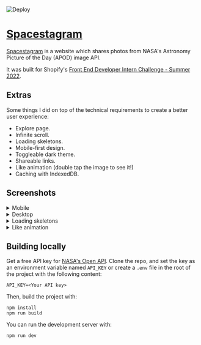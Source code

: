 ![Deploy](https://github.com/tjosepo/spacestagram/actions/workflows/firebase-hosting-merge.yml/badge.svg)

# [Spacestagram](https://spacestagram-s2022.web.app/)

[Spacestagram](https://spacestagram-s2022.web.app/) is a website which shares photos from NASA's Astronomy Picture of the Day (APOD) image API.

It was built for Shopify's [Front End Developer Intern Challenge - Summer 2022](https://docs.google.com/document/d/13zXpyrC2yGxoLXKktxw2VJG2Jw8SdUfliLM-bYQLjqE).

## Extras

Some things I did on top of the technical requirements to create a better user experience:

- Explore page.
- Infinite scroll.
- Loading skeletons.
- Mobile-first design.
- Toggleable dark theme.
- Shareable links.
- Like animation (double tap the image to see it!)
- Caching with IndexedDB.

## Screenshots

<details>
  <summary>Mobile</summary>
    <img width="300" src="https://user-images.githubusercontent.com/44372776/149550893-b0cbdaee-af9d-4c90-aa5c-31e5cb75e401.png" />
    <img width="300" src="https://user-images.githubusercontent.com/44372776/149550476-fb1a0609-4d54-4414-b7df-4d473b156e4f.png" />
</details>

<details>
  <summary>Desktop</summary>
    <img width="1440" src="https://user-images.githubusercontent.com/44372776/149551319-edd9bf95-f91a-4ce0-a3b3-d3b7a100e489.png" />
    <img width="1440" src="https://user-images.githubusercontent.com/44372776/149551360-625169f3-706f-49e7-8f66-a46c63af7444.png" />
</details>


<details>
  <summary>Loading skeletons</summary>
      <img width="300" src="https://user-images.githubusercontent.com/44372776/149552863-b9da338e-508c-49d1-95e6-f0c3c2c4008b.png" />
    <img width="300" src="https://user-images.githubusercontent.com/44372776/149552534-571c2cf3-8a3e-4661-b400-cdd9c8fdb788.png" />
</details>

<details>
  <summary>Like animation</summary>
    <img width="300" src="https://user-images.githubusercontent.com/44372776/149552166-77837ae7-64e0-413b-8766-055e5dc552e5.png" />
</details>

## Building locally
Get a free API key for [NASA's Open API](https://api.nasa.gov/). Clone the repo, and set the key as an environment variable named `API_KEY` or create a `.env` file in the root of the project with the following content:
```
API_KEY=<Your API key>
```
Then, build the project with:
```
npm install
npm run build
```
You can run the development server with:
```
npm run dev
```

